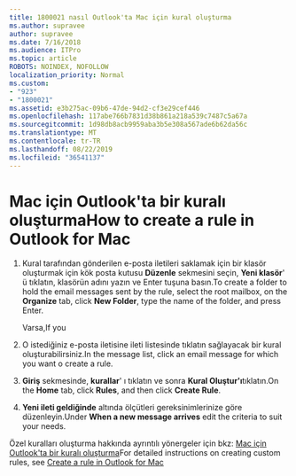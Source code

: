 ```yaml
---
title: 1800021 nasıl Outlook'ta Mac için kural oluşturma
ms.author: supravee
author: supravee
ms.date: 7/16/2018
ms.audience: ITPro
ms.topic: article
ROBOTS: NOINDEX, NOFOLLOW
localization_priority: Normal
ms.custom:
- "923"
- "1800021"
ms.assetid: e3b275ac-09b6-47de-94d2-cf3e29cef446
ms.openlocfilehash: 117abe766b7831d38b861a218a539c7487c5a67a
ms.sourcegitcommit: 1d98db8acb9959aba3b5e308a567ade6b62da56c
ms.translationtype: MT
ms.contentlocale: tr-TR
ms.lasthandoff: 08/22/2019
ms.locfileid: "36541137"
---
```

# <a name="how-to-create-a-rule-in-outlook-for-mac"></a><span data-ttu-id="b95d1-102">Mac için Outlook'ta bir kuralı oluşturma</span><span class="sxs-lookup"><span data-stu-id="b95d1-102">How to create a rule in Outlook for Mac</span></span>

1. <span data-ttu-id="b95d1-103">Kural tarafından gönderilen e-posta iletileri saklamak için bir klasör oluşturmak için kök posta kutusu **Düzenle** sekmesini seçin, **Yeni klasör**' ü tıklatın, klasörün adını yazın ve Enter tuşuna basın.</span><span class="sxs-lookup"><span data-stu-id="b95d1-103">To create a folder to hold the email messages sent by the rule, select the root mailbox, on the **Organize** tab, click **New Folder**, type the name of the folder, and press Enter.</span></span>

    <span data-ttu-id="b95d1-104">Varsa,</span><span class="sxs-lookup"><span data-stu-id="b95d1-104">If you</span></span> 

2. <span data-ttu-id="b95d1-105">O istediğiniz e-posta iletisine ileti listesinde tıklatın sağlayacak bir kural oluşturabilirsiniz.</span><span class="sxs-lookup"><span data-stu-id="b95d1-105">In the message list, click an email message for which you want o create a rule.</span></span>

3. <span data-ttu-id="b95d1-106">**Giriş** sekmesinde, **kurallar**' ı tıklatın ve sonra **Kural Oluştur'ı**tıklatın.</span><span class="sxs-lookup"><span data-stu-id="b95d1-106">On the **Home** tab, click **Rules**, and then click **Create Rule**.</span></span>

4. <span data-ttu-id="b95d1-107">**Yeni ileti geldiğinde** altında ölçütleri gereksinimlerinize göre düzenleyin.</span><span class="sxs-lookup"><span data-stu-id="b95d1-107">Under **When a new message arrives** edit the criteria to suit your needs.</span></span> 

<span data-ttu-id="b95d1-108">Özel kuralları oluşturma hakkında ayrıntılı yönergeler için bkz: [Mac için Outlook'ta bir kuralı oluşturma](https://aka.ms/AA1uy0v)</span><span class="sxs-lookup"><span data-stu-id="b95d1-108">For detailed instructions on creating custom rules, see [Create a rule in Outlook for Mac](https://aka.ms/AA1uy0v)</span></span>
  